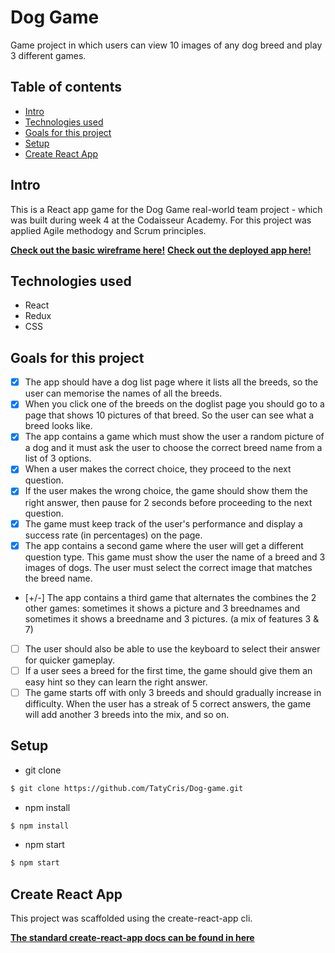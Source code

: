# Dog Game
Game project in which users can view 10 images of any dog breed and play 3 different games.

## Table of contents

- [Intro](#Intro)
- [Technologies used](#Technologies-used)
- [Goals for this project](#Goals-for-this-project)
- [Setup](#Setup)
- [Create React App](#Create-React-App)

## Intro
This is a React app game for the Dog Game real-world team project - which was built during week 4 at the Codaisseur Academy. For this project was applied Agile methodogy and Scrum principles.

**[Check out the basic wireframe here!](https://sketch.cloud/s/oLZdx)**
**[Check out the deployed app here!](https://pick-a-dog.netlify.com/)**

## Technologies used
- React
- Redux
- CSS

## Goals for this project
- [x] The app should have a dog list page where it lists all the breeds, so the user can memorise the names of all the breeds. 
- [x] When you click one of the breeds on the doglist page you should go to a page that shows 10 pictures of that breed. So the user can see what a breed looks like.
- [x] The app contains a game which must show the user a random picture of a dog and it must ask the user to choose the correct breed name from a list of 3 options. 
- [x] When a user makes the correct choice, they proceed to the next question.
- [x] If the user makes the wrong choice, the game should show them the right answer, then pause for 2 seconds before proceeding to the next question.
- [x] The game must keep track of the user's performance and display a success rate (in percentages) on the page.
- [x] The app contains a second game where the user will get a different question type. This game must show the user the name of a breed and 3 images of dogs. The user must select the correct image that matches the breed name.
- [+/-] The app contains a third game that alternates the combines the 2 other games: sometimes it shows a picture and 3 breednames and sometimes it shows a breedname and 3 pictures. (a mix of features 3 & 7)
- [ ] The user should also be able to use the keyboard to select their answer for quicker gameplay.
- [ ] If a user sees a breed for the first time, the game should give them an easy hint so they can learn the right answer.
- [ ] The game starts off with only 3 breeds and should gradually increase in difficulty. When the user has a streak of 5 correct answers, the game will add another 3 breeds into the mix, and so on.

## Setup
- git clone
```bash
$ git clone https://github.com/TatyCris/Dog-game.git
```

- npm install
```bash
$ npm install
```

- npm start
```bash
$ npm start
```

## Create React App
This project was scaffolded using the create-react-app cli. 

**[The standard create-react-app docs can be found in here](https://github.com/facebook/create-react-app)**

